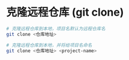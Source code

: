 # 克隆远程仓库 (git clone)
```bash
# 克隆远程仓库到本地，项目名默认为远程仓库名
git clone <仓库地址>

# 克隆远程仓库到本地，并将给项目名命名
git clone <仓库地址> <project-name>
```